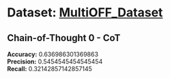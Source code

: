# Dataset: [MultiOFF_Dataset](https://github.com/bharathichezhiyan/Multimodal-Meme-Classification-Identifying-Offensive-Content-in-Image-and-Text)

## Chain-of-Thought 0 - CoT

**Accuracy:** 0.636986301369863     
**Precision:** 0.5454545454545454   
**Recall:** 0.32142857142857145 
